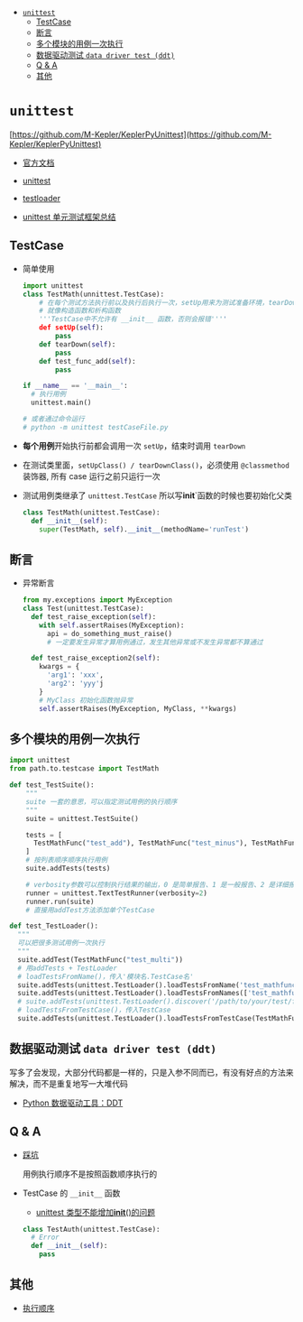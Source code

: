 - [`unittest`](#unittest)
  - [TestCase](#testcase)
  - [断言](#断言)
  - [多个模块的用例一次执行](#多个模块的用例一次执行)
  - [数据驱动测试 `data driver test (ddt)`](#数据驱动测试-data-driver-test-ddt)
  - [Q & A](#q--a)
  - [其他](#其他)

# `unittest`

[https://github.com/M-Kepler/KeplerPyUnittest](https://github.com/M-Kepler/KeplerPyUnittest)

- [官方文档](https://docs.python.org/zh-cn/3/library/unittest.html#)

- [unittest](https://www.cnblogs.com/mapu/p/8549824.html)

- [testloader](https://www.jianshu.com/p/99ab2e4ca112)

- [unittest 单元测试框架总结](https://www.cnblogs.com/yufeihlf/p/5707929.html#test2)

## TestCase

- 简单使用

  ```py
  import unittest
  class TestMath(unnittest.TestCase):
      # 在每个测试方法执行前以及执行后执行一次，setUp用来为测试准备环境，tearDown用来清理环境
      # 就像构造函数和析构函数
      '''TestCase中不允许有 __init__ 函数，否则会报错''''
      def setUp(self):
          pass
      def tearDown(self):
          pass
      def test_func_add(self):
          pass

  if __name__ == '__main__':
    # 执行用例
    unittest.main()

  # 或者通过命令运行
  # python -m unittest testCaseFile.py
  ```

- **每个用例**开始执行前都会调用一次 `setUp`，结束时调用 `tearDown`

- 在测试类里面，`setUpClass() / tearDownClass()`，必须使用 `@classmethod` 装饰器, 所有 case 运行之前只运行一次

- 测试用例类继承了 `unittest.TestCase` 所以写**init**`函数的时候也要初始化父类

  ```py
  class TestMath(unittest.TestCase):
    def __init__(self):
      super(TestMath, self).__init__(methodName='runTest')
  ```

## 断言

- 异常断言

  ```py
  from my.exceptions import MyException
  class Test(unittest.TestCase):
    def test_raise_exception(self):
      with self.assertRaises(MyException):
        api = do_something_must_raise()
        # 一定要发生异常才算用例通过，发生其他异常或不发生异常都不算通过

    def test_raise_exception2(self):
      kwargs = {
        'arg1': 'xxx',
        'arg2': 'yyy'j
      }
      # MyClass 初始化函数抛异常
      self.assertRaises(MyException, MyClass, **kwargs)
  ```

## 多个模块的用例一次执行

```py
import unittest
from path.to.testcase import TestMath

def test_TestSuite():
    """
    suite 一套的意思，可以指定测试用例的执行顺序
    """
    suite = unittest.TestSuite()

    tests = [
      TestMathFunc("test_add"), TestMathFunc("test_minus"), TestMathFunc("test_divide")
    ]
    # 按列表顺序顺序执行用例
    suite.addTests(tests)

    # verbosity参数可以控制执行结果的输出，0 是简单报告、1 是一般报告、2 是详细报告
    runner = unittest.TextTestRunner(verbosity=2)
    runner.run(suite)
    # 直接用addTest方法添加单个TestCase

def test_TestLoader():
  """
  可以把很多测试用例一次执行
  """
  suite.addTest(TestMathFunc("test_multi"))
  # 用addTests + TestLoader
  # loadTestsFromName()，传入'模块名.TestCase名'
  suite.addTests(unittest.TestLoader().loadTestsFromName('test_mathfunc.TestMathFunc'))
  suite.addTests(unittest.TestLoader().loadTestsFromNames(['test_mathfunc.TestMathFunc']))  # loadTestsFromNames()，类似，传入列表
  # suite.addTests(unittest.TestLoader().discover('/path/to/your/test/files')) # 自动找这个路径下的py文件中test开头的函数
  # loadTestsFromTestCase()，传入TestCase
  suite.addTests(unittest.TestLoader().loadTestsFromTestCase(TestMathFunc))
```

## 数据驱动测试 `data driver test (ddt)`

写多了会发现，大部分代码都是一样的，只是入参不同而已，有没有好点的方法来解决，而不是重复地写一大堆代码

- [Python 数据驱动工具：DDT](https://www.cnblogs.com/lxs886/p/13181884.html)

## Q & A

- [踩坑](https://blog.csdn.net/qq_27261401/article/details/78312252)

  用例执行顺序不是按照函数顺序执行的

- TestCase 的 `__init__` 函数

  - [unittest 类型不能增加**init**()的问题](https://bbs.csdn.net/topics/392377857)

  ```py
  class TestAuth(unittest.TestCase):
    # Error
    def __init__(self):
      pass
  ```

## 其他

- [执行顺序](http://t.zoukankan.com/jpr-ok-p-12890199.html)
